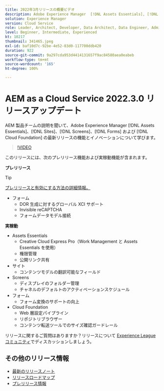 ```yaml
---
title: 2022年3月リリースの概要ビデオ
description: Adobe Experience Manager  [!DNL Assets Essentials], [!DNL Sites], [!DNL Screens], [!DNL Forms]  および  [!DNL Cloud Foundation] 2022-3-0 リリースの最新機能とイノベーションについて説明します。
solution: Experience Manager
version: Cloud Service
role: Leader, Architect, Developer, Data Architect, Data Engineer, Admin, User
level: Beginner, Intermediate, Experienced
kt: 10217
thumbnail: 341465.jpeg
exl-id: baf10d7c-92be-4e52-83d0-117700ddb420
duration: 922
source-git-commit: 9a297cda953d4414131657f9ac84580aea0eabeb
workflow-type: tm+mt
source-wordcount: '165'
ht-degree: 100%

---
```


# AEM as a Cloud Service 2022.3.0 リリースアップデート

AEM 製品チームの説明を聞いて、Adobe Experience Manager [!DNL Assets Essentials]、[!DNL Sites]、[!DNL Screens]、[!DNL Forms] および [!DNL Cloud Foundation] の最新リリースの機能とイノベーションについて学びます。

>[!VIDEO](https://video.tv.adobe.com/v/341465/?quality=12&learn=on)

このリリースには、次のプレリリース機能および実稼動機能が含まれます。

**プレリリース**

>[!TIP]
>
>[プレリリースと有効にする方法の詳細情報。](https://experienceleague.adobe.com/docs/experience-manager-cloud-service/content/release-notes/prerelease.html?lang=ja)

* フォーム
   * DOR 生成に対するグローバル XCI サポート
   * Invisible reCAPTCHA
   * フォームデータモデル接続

**実稼動**

* Assets Essentials
   * Creative Cloud Express Pro（Work Management と Assets Essentials を使用）
   * 権限管理
   * 公開リンク共有
* サイト
   * コンテンツモデルの翻訳可能なフィールド
* Screens
   * ディスプレイのフォルダー管理
   * チャネルのデフォルトのアクティベーションスケジュール
* フォーム
   * フォーム変換のサポートの向上
* Cloud Foundation
   * Web 層設定パイプライン
   * リポジトリブラウザー
   * コンテンツ転送ツールでのサイズ確認ガードレール

リリースに関するご質問はありますか？リリースについて [Experience League コミュニティ](https://experienceleaguecommunities.adobe.com/t5/adobe-experience-manager/aem-as-a-cloud-service-2022-3-0-release-update/td-p/449599)でディスカッションしましょう。

## その他のリリース情報

* [最新のリリースノート](https://experienceleague.adobe.com/docs/experience-manager-cloud-service/content/release-notes/home.html?lang=ja)
* [リリースロードマップ](https://experienceleague.adobe.com/docs/experience-manager-release-information/aem-release-updates/update-releases-roadmap.html?lang=ja)
* [プレリリース情報](https://experienceleague.adobe.com/docs/experience-manager-cloud-service/content/release-notes/prerelease.html?lang=ja)
